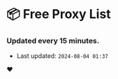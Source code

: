 # :package: Free Proxy List
### Updated every 15 minutes.

- Last updated: `2024-08-04 01:37`

:heart:
